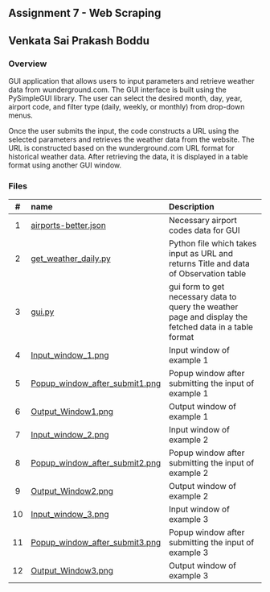 ## Assignment 7 - Web Scraping
## Venkata Sai Prakash Boddu

### Overview
GUI application that allows users to input parameters and retrieve weather data from wunderground.com. The GUI interface is built using the PySimpleGUI library. The user can select the desired month, day, year, airport code, and filter type (daily, weekly, or monthly) from drop-down menus.

Once the user submits the input, the code constructs a URL using the selected parameters and retrieves the weather data from the website. The URL is constructed based on the wunderground.com URL format for historical weather data. After retrieving the data, it is displayed in a table format using another GUI window.

### Files

|  #  | name                                     | Description                                                      |
| :-: | :--------------------------------------- | :--------------------------------------------------------------- |
|  1  | [airports-better.json](airports-better.json) | Necessary airport codes data for GUI                                  |
|  2  | [get_weather_daily.py ](./get_weather_daily.py)|Python file  which takes input as URL and returns Title and data of Observation table        |
|  3  | [gui.py](gui.py)                                               | gui form to get necessary data to query the weather page and display the fetched data in a table format |
|  4  | [Input_window_1.png](Input_window_1.png)                       | Input window of example 1 |
|  5  | [Popup_window_after_submit1.png](Popup_window_after_submit1.png)| Popup window after submitting the input of example 1|
|  6  | [Output_Window1.png](Output_Window1.png)                       | Output window of example 1 |
|  7  | [Input_window_2.png](Input_window_2.png)                       | Input window of example 2 |
|  8  | [Popup_window_after_submit2.png](Popup_window_after_submit2.png)| Popup window after submitting the input of example 2|
|  9  | [Output_Window2.png](Output_Window2.png)                       | Output window of example 2 |
|  10  | [Input_window_3.png](Input_window_3.png)                       | Input window of example 3 |
|  11  | [Popup_window_after_submit3.png](Popup_window_after_submit3.png)| Popup window after submitting the input of example 3|
|  12  | [Output_Window3.png](Output_Window3.png)                       | Output window of example 3 |





